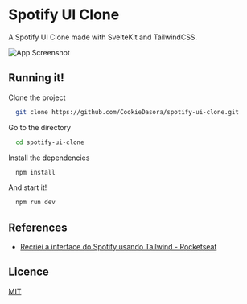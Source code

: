 # Spotify UI Clone

A Spotify UI Clone made with SvelteKit and TailwindCSS.

![App Screenshot](https://i.imgur.com/XUIOg2T.png)


## Running it!

Clone the project

```bash
  git clone https://github.com/CookieDasora/spotify-ui-clone.git
```

Go to the directory

```bash
  cd spotify-ui-clone
```

Install the dependencies

```bash
  npm install
```

And start it!

```bash
  npm run dev
```


## References
 - [Recriei a interface do Spotify usando Tailwind - Rocketseat](https://www.youtube.com/watch?v=YVI-q3idGiM)


## Licence

[MIT](https://choosealicense.com/licenses/mit/)

